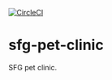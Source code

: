 [![CircleCI](https://circleci.com/gh/meysam-amini/sfg-pet-clinic/tree/master.svg?style=svg)](https://circleci.com/gh/meysam-amini/sfg-pet-clinic/tree/master)

# sfg-pet-clinic

SFG pet clinic.
